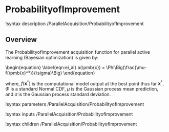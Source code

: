 # ProbabilityofImprovement

!syntax description /ParallelAcquisition/ProbabilityofImprovement

## Overview

The ProbabilityofImprovement acquisition function for parallel active learning (Bayesian optimization) is given by:

\begin{equation}
    \label{eqn:ei_al}
    a(\pmb{x}) = \Phi\Big(\frac{\mu-f(\pmb{x}^*)}{\sigma}\Big)
\end{equation}

where, $f(\pmb{x}^*)$ is the computational model output at the best point thus far $\pmb{x}^*$, $\Phi$ is a standard Normal CDF, $\mu$ is the Gaussian process mean prediction, and $\sigma$ is the Gaussian process standard deviation.

!syntax parameters /ParallelAcquisition/ProbabilityofImprovement

!syntax inputs /ParallelAcquisition/ProbabilityofImprovement

!syntax children /ParallelAcquisition/ProbabilityofImprovement
